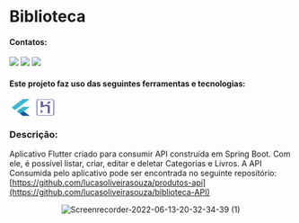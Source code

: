 # Biblioteca

#### Contatos:

<div>
<a href="https://instagram.com/lucas.olisouza" target="_blank"><img src="https://img.shields.io/badge/-Instagram-%23E4405F?style=for-the-badge&logo=instagram&logoColor=white" target="_blank"></a>
<a href = "mailto:lycasoliveira@gmail.com"><img src="https://img.shields.io/badge/Gmail-D14836?style=for-the-badge&logo=gmail&logoColor=white" target="_blank"></a>
<a href="https://www.linkedin.com/in/lucas-oliveira-de-souza-0318a5174" target="_blank"><img src="https://img.shields.io/badge/-LinkedIn-%230077B5?style=for-the-badge&logo=linkedin&logoColor=white" target="_blank"></a>   
</div>

#### Este projeto faz uso das seguintes ferramentas e tecnologias:

<img align="center" title="Flutter" height="30" width="40" src="https://raw.githubusercontent.com/devicons/devicon/master/icons/flutter/flutter-original.svg"> <img align="center" title="Heroku" height="30" width="40" src="https://raw.githubusercontent.com/devicons/devicon/master/icons/heroku/heroku-original.svg">

### Descrição:
Aplicativo Flutter criado para consumir API construída em Spring Boot. Com ele, é possível listar, criar, editar e deletar Categorias e Livros. A API Consumida pelo aplicativo pode ser encontrada no seguinte repositório: [https://github.com/lucasoliveirasouza/produtos-api](https://github.com/lucasoliveirasouza/biblioteca-API)

<div align="center">
  
![Screenrecorder-2022-06-13-20-32-34-39 (1)](https://user-images.githubusercontent.com/26170686/173464428-bdada7c0-b31c-402d-a812-3a937ffbd8d7.gif)
  
<div>


